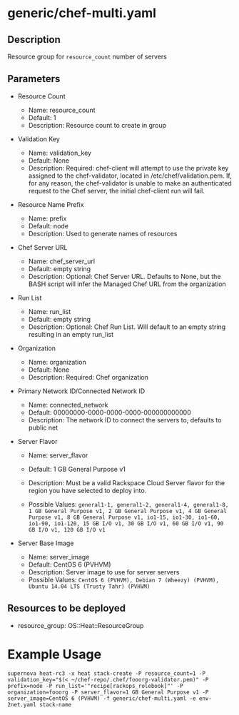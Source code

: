 # generic/chef-multi.yaml

## Description
Resource group for ```resource_count``` number of servers


## Parameters

* Resource Count
  * Name: resource_count
  * Default: 1
  * Description: Resource count to create in group
* Validation Key
  * Name: validation_key
  * Default: None
  * Description: Required: chef-client will attempt to use the private key assigned to the
chef-validator, located in /etc/chef/validation.pem. If, for any reason,
the chef-validator is unable to make an authenticated request to the
Chef server, the initial chef-client run will fail.

* Resource Name Prefix
  * Name: prefix
  * Default: node
  * Description: Used to generate names of resources
* Chef Server URL
  * Name: chef_server_url
  * Default: empty string
  * Description: Optional: Chef Server URL. Defaults to None, but the BASH script will
infer the Managed Chef URL from the organization

* Run List
  * Name: run_list
  * Default: empty string
  * Description: Optional: Chef Run List. Will default to an empty string resulting in an empty run_list

* Organization
  * Name: organization
  * Default: None
  * Description: Required: Chef organization

* Primary Network ID/Connected Network ID
  * Name: connected_network
  * Default: 00000000-0000-0000-0000-000000000000
  * Description: The network ID to connect the servers to, defaults to public net
* Server Flavor
  * Name: server_flavor
  * Default: 1 GB General Purpose v1
  * Description: Must be a valid Rackspace Cloud Server flavor for the region you have
selected to deploy into.

  * Possible Values: ```general1-1, general1-2, general1-4, general1-8, 1 GB General Purpose v1, 2 GB General Purpose v1, 4 GB General Purpose v1, 8 GB General Purpose v1, io1-15, io1-30, io1-60, io1-90, io1-120, 15 GB I/O v1, 30 GB I/O v1, 60 GB I/O v1, 90 GB I/O v1, 120 GB I/O v1```
* Server Base Image
  * Name: server_image
  * Default: CentOS 6 (PVHVM)
  * Description: Server image to use for server servers
  * Possible Values: ```CentOS 6 (PVHVM), Debian 7 (Wheezy) (PVHVM), Ubuntu 14.04 LTS (Trusty Tahr) (PVHVM)```

## Resources to be deployed
* resource_group: OS::Heat::ResourceGroup

# Example Usage
```supernova heat-rc3 -x heat stack-create -P resource_count=1 -P validation_key="$(< ~/chef-repo/.chef/fooorg-validator.pem)" -P prefix=node -P run_list='"recipe[rackops_rolebook]"' -P organization=fooorg -P server_flavor=1 GB General Purpose v1 -P server_image=CentOS 6 (PVHVM) -f generic/chef-multi.yaml -e env-2net.yaml stack-name ```
